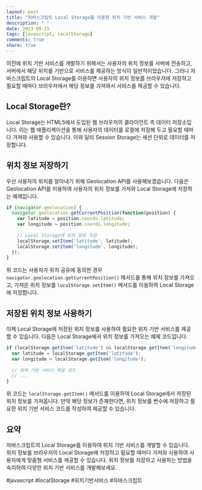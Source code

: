 ```yaml
---
layout: post
title: "자바스크립트 Local Storage를 이용한 위치 기반 서비스 개발"
description: " "
date: 2023-09-15
tags: [javascript, localStorage]
comments: true
share: true
---
```


이전에 위치 기반 서비스를 개발하기 위해서는 사용자의 위치 정보를 서버에 전송하고, 서버에서 해당 위치를 기반으로 서비스를 제공하는 방식이 일반적이었습니다. 그러나 자바스크립트의 Local Storage를 이용하면 사용자의 위치 정보를 브라우저에 저장하고 필요할 때마다 브라우저에서 해당 정보를 가져와서 서비스를 제공할 수 있습니다.

## Local Storage란?

Local Storage는 HTML5에서 도입된 웹 브라우저의 클라이언트 측 데이터 저장소입니다. 이는 웹 애플리케이션을 통해 사용자의 데이터를 로컬에 저장해 두고 필요할 때마다 가져와 사용할 수 있습니다. 이와 달리 Session Storage는 세션 단위로 데이터를 저장합니다.

## 위치 정보 저장하기

우선 사용자의 위치를 알아내기 위해 Geolocation API를 사용해보겠습니다. 다음은 Geolocation API를 이용하여 사용자의 위치 정보를 가져와 Local Storage에 저장하는 예제입니다.

```javascript
if (navigator.geolocation) {
  navigator.geolocation.getCurrentPosition(function(position) {
    var latitude = position.coords.latitude;
    var longitude = position.coords.longitude;
    
    // Local Storage에 위치 정보 저장
    localStorage.setItem('latitude', latitude);
    localStorage.setItem('longitude', longitude);
  });
}
```

위 코드는 사용자가 위치 공유에 동의한 경우 `navigator.geolocation.getCurrentPosition()` 메서드를 통해 위치 정보를 가져오고, 가져온 위치 정보를 `localStorage.setItem()` 메서드를 이용하여 Local Storage에 저장합니다.

## 저장된 위치 정보 사용하기

이제 Local Storage에 저장된 위치 정보를 사용하여 필요한 위치 기반 서비스를 제공할 수 있습니다. 다음은 Local Storage에서 위치 정보를 가져오는 예제 코드입니다.

```javascript
if (localStorage.getItem('latitude') && localStorage.getItem('longitude')) {
  var latitude = localStorage.getItem('latitude');
  var longitude = localStorage.getItem('longitude');
  
  // 위치 기반 서비스 제공 코드
  // ...
}
```

위 코드는 `localStorage.getItem()` 메서드를 이용하여 Local Storage에서 저장된 위치 정보를 가져옵니다. 만약 해당 정보가 존재한다면, 위치 정보를 변수에 저장하고 필요한 위치 기반 서비스 코드를 작성하여 제공할 수 있습니다.

## 요약

자바스크립트의 Local Storage를 이용하여 위치 기반 서비스를 개발할 수 있습니다. 위치 정보를 브라우저의 Local Storage에 저장하고 필요할 때마다 가져와 사용하여 사용자에게 맞춤형 서비스를 제공할 수 있습니다. 위치 정보를 저장하고 사용하는 방법을 숙지하여 다양한 위치 기반 서비스를 개발해보세요.

#javascript #localStorage #위치기반서비스 #자바스크립트